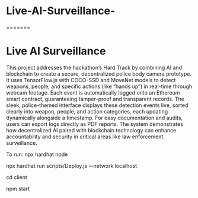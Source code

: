 
# Live-AI-Surveillance-
=======
# Live AI Surveillance

This project addresses the hackathon’s Hard Track by combining AI and blockchain to create a secure, decentralized police body camera prototype. It uses TensorFlow.js with COCO-SSD and MoveNet models to detect weapons, people, and specific actions (like “hands up”) in real-time through webcam footage. Each event is automatically logged onto an Ethereum smart contract, guaranteeing tamper-proof and transparent records. The sleek, police-themed interface displays these detection events live, sorted clearly into weapon, people, and action categories, each updating dynamically alongside a timestamp. For easy documentation and audits, users can export logs directly as PDF reports. The system demonstrates how decentralized AI paired with blockchain technology can enhance accountability and security in critical areas like law enforcement surveillance.


To run:
npx hardhat node

npx hardhat run scripts/Deploy.js --network localhost

cd client

npm start


